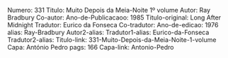 Numero: 331
Titulo: Muito Depois da Meia-Noite 1º volume
Autor: Ray Bradbury
Co-autor: 
Ano-de-Publicacaoo: 1985
Titulo-original: Long After Midnight
Tradutor: Eurico da Fonseca
Co-tradutor: 
Ano-de-edicao: 1976
alias: Ray-Bradbury
Autor2-alias: 
Tradutor1-alias: Eurico-da-Fonseca
Tradutor2-alias: 
Titulo-link: 331-Muito-Depois-da-Meia-Noite-1-volume
Capa: António Pedro
pags: 166
Capa-link: Antonio-Pedro